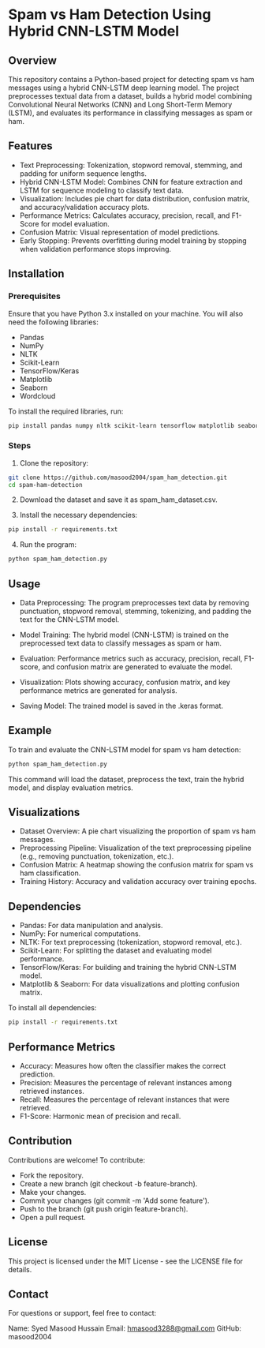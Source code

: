
# Spam vs Ham Detection Using Hybrid CNN-LSTM Model

## Overview

This repository contains a Python-based project for detecting spam vs ham messages using a hybrid CNN-LSTM deep learning model. The project preprocesses textual data from a dataset, builds a hybrid model combining Convolutional Neural Networks (CNN) and Long Short-Term Memory (LSTM), and evaluates its performance in classifying messages as spam or ham.

## Features

- Text Preprocessing: Tokenization, stopword removal, stemming, and padding for uniform sequence lengths.
- Hybrid CNN-LSTM Model: Combines CNN for feature extraction and LSTM for sequence modeling to classify text data.
- Visualization: Includes pie chart for data distribution, confusion matrix, and accuracy/validation accuracy plots.
- Performance Metrics: Calculates accuracy, precision, recall, and F1-Score for model evaluation.
- Confusion Matrix: Visual representation of model predictions.
- Early Stopping: Prevents overfitting during model training by stopping when validation performance stops improving.

## Installation

### Prerequisites
Ensure that you have Python 3.x installed on your machine. You will also need the following libraries:

- Pandas
- NumPy
- NLTK
- Scikit-Learn
- TensorFlow/Keras
- Matplotlib
- Seaborn
- Wordcloud

To install the required libraries, run:

```bash
pip install pandas numpy nltk scikit-learn tensorflow matplotlib seaborn
```

### Steps
1. Clone the repository:
```bash
git clone https://github.com/masood2004/spam_ham_detection.git
cd spam-ham-detection
```

2. Download the dataset and save it as spam_ham_dataset.csv.

3. Install the necessary dependencies:

```bash
pip install -r requirements.txt
```

4. Run the program:

```bash
python spam_ham_detection.py
```

## Usage

- Data Preprocessing: The program preprocesses text data by removing punctuation, stopword removal, stemming, tokenizing, and padding the text for the CNN-LSTM model.

- Model Training: The hybrid model (CNN-LSTM) is trained on the preprocessed text data to classify messages as spam or ham.

- Evaluation: Performance metrics such as accuracy, precision, recall, F1-score, and confusion matrix are generated to evaluate the model.

- Visualization: Plots showing accuracy, confusion matrix, and key performance metrics are generated for analysis.

- Saving Model: The trained model is saved in the .keras format.

## Example

To train and evaluate the CNN-LSTM model for spam vs ham detection:

```bash
python spam_ham_detection.py
```

This command will load the dataset, preprocess the text, train the hybrid model, and display evaluation metrics.

## Visualizations

- Dataset Overview: A pie chart visualizing the proportion of spam vs ham messages.
- Preprocessing Pipeline: Visualization of the text preprocessing pipeline (e.g., removing punctuation, tokenization, etc.).
- Confusion Matrix: A heatmap showing the confusion matrix for spam vs ham classification.
- Training History: Accuracy and validation accuracy over training epochs.


## Dependencies

- Pandas: For data manipulation and analysis.
- NumPy: For numerical computations.
- NLTK: For text preprocessing (tokenization, stopword removal, etc.).
- Scikit-Learn: For splitting the dataset and evaluating model performance.
- TensorFlow/Keras: For building and training the hybrid CNN-LSTM model.
- Matplotlib & Seaborn: For data visualizations and plotting confusion matrix.

To install all dependencies:

```bash
pip install -r requirements.txt
```

## Performance Metrics

- Accuracy: Measures how often the classifier makes the correct prediction.
- Precision: Measures the percentage of relevant instances among retrieved instances.
- Recall: Measures the percentage of relevant instances that were retrieved.
- F1-Score: Harmonic mean of precision and recall.

## Contribution

Contributions are welcome! To contribute:

- Fork the repository.
- Create a new branch (git checkout -b feature-branch).
- Make your changes.
- Commit your changes (git commit -m 'Add some feature').
- Push to the branch (git push origin feature-branch).
- Open a pull request.

## License

This project is licensed under the MIT License - see the LICENSE file for details.


## Contact

For questions or support, feel free to contact:

Name: Syed Masood Hussain
Email: hmasood3288@gmail.com
GitHub: masood2004
